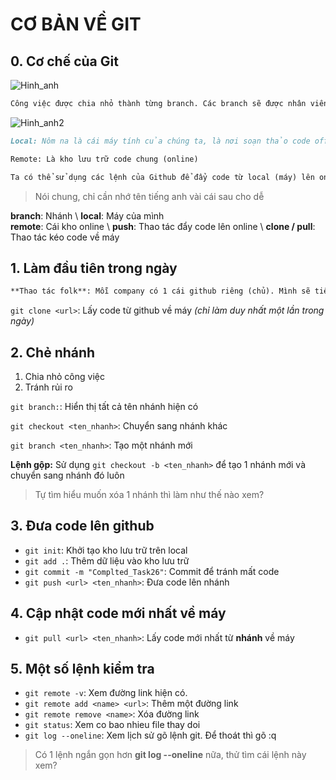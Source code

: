 # CƠ BẢN VỀ GIT 
## 0. Cơ chế của Git 
![Hinh_anh](https://encrypted-tbn0.gstatic.com/images?q=tbn:ANd9GcR4IkgIwsGWN52UBrCWimoeCqeQ4fo2F91_mg&s)

```md
Công việc được chia nhỏ thành từng branch. Các branch sẽ được nhân viên làm và chỉnh sửa trước, sau cùng mới được gộp vào nhánh master để tạo thành sản phẩm hoàn thiện. 
```
![Hinh_anh2](https://i.ytimg.com/vi/7jG1Bo84SGc/hq720.jpg?sqp=-oaymwEhCK4FEIIDSFryq4qpAxMIARUAAAAAGAElAADIQj0AgKJD&rs=AOn4CLB1JwpTtPzlr8_b08fRxFmFsasfBw)
```md
Local: Nôm na là cái máy tính của chúng ta, là nơi soạn thảo code offline 

Remote: Là kho lưu trữ code chung (online) 

Ta có thể sử dụng các lệnh của Github để đẩy code từ local (máy) lên online (remote), cũng có thể lấy code từ remote về local . Ngoài ra, trên remote cũng xảy ra hiện tượng gộp nhánh như ở hình 1. 
```

>Nói chung, chỉ cần nhớ tên tiếng anh vài cái sau cho dễ 

**branch**: Nhánh \ 
**local**: Máy của mình \
**remote**: Cái kho online \ 
**push**: Thao tác đẩy code lên online  \ 
**clone / pull**: Thao tác kéo code về máy 


## 1. Làm đầu tiên trong ngày 
```md
**Thao tác folk**: Mỗi company có 1 cái github riêng (chủ). Mình sẽ tiến hành đưa cái github riêng của công ty đó về github của mình và chỉnh sửa ngay trên github của mình. Rồi mới đua code lên lại github của công ty. 
```
`git clone <url>`: Lấy code từ github về máy *(chỉ làm duy nhất một lần trong ngày)* 
## 2. Chẻ nhánh 
1. Chia nhỏ công việc 
2. Tránh rủi ro  

`git branch:`: Hiển thị tất cả tên nhánh hiện có

`git checkout <ten_nhanh>`: Chuyển sang nhánh khác 

`git branch <ten_nhanh>`: Tạo một nhánh mới 

**Lệnh gộp:** Sử dụng `git checkout -b <ten_nhanh>` để tạo 1 nhánh mới và chuyển sang nhánh đó luôn 

>Tự tìm hiểu muốn xóa 1 nhánh thì làm như thế nào xem?
## 3. Đưa code lên github 
- `git init`: Khởi tạo kho lưu trữ trên local 
- `git add .`: Thêm dữ liệu vào kho lưu trữ 
- `git commit -m "Complted_Task26"`: Commit để tránh mất code 
- `git push <url> <ten_nhanh>`: Đưa code lên nhánh 
## 4. Cập nhật code mới nhất về máy 
- `git pull <url> <ten_nhanh>`: Lấy code mới nhất từ **nhánh** về máy 
## 5. Một số lệnh kiểm tra 
- `git remote -v`: Xem đường link hiện có. 
- `git remote add <name> <url>`: Thêm một đường link 
- `git remote remove <name>`: Xóa đường link 
- `git status`: Xem co bao nhieu file thay doi 
- `git log --oneline`: Xem lịch sử gõ lệnh git. Để thoát thì gõ :q 

>Có 1 lệnh ngắn gọn hơn **git log --oneline** nữa, thử tìm cái lệnh này xem? 
